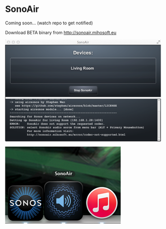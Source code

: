 # SonoAir

Coming soon... (watch repo to get notified)

Download BETA binary from http://sonoair.mihosoft.eu

![](/resources/img/app-01.png)

![](/resources/img/app-icon-01.png)
